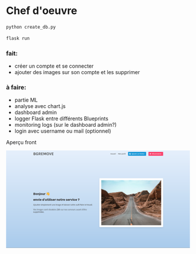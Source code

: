 # Chef d'oeuvre


```python
python create_db.py
```

```bash
flask run
```


### fait:

* créer un compte et se connecter
* ajouter des images sur son compte et les supprimer


### à faire:

* partie ML
* analyse avec chart.js
* dashboard admin
* logger Flask entre différents Blueprints
* monitoring logs (sur le dashboard admin?)
* login avec username ou mail (optionnel)


Aperçu front

![preview.png](preview.png)

